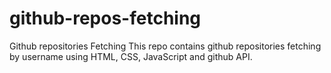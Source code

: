 # github-repos-fetching
Github repositories Fetching This repo contains github repositories fetching by username using HTML, CSS, JavaScript and github API.
